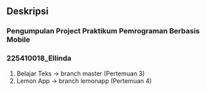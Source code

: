 ## Deskripsi
### Pengumpulan Project Praktikum Pemrograman Berbasis Mobile
### 225410018_Ellinda

1. Belajar Teks -> branch master (Pertemuan 3)
2. Lemon App -> branch lemonapp (Pertemuan 4)
   
